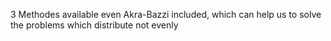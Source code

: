 3 Methodes available even Akra-Bazzi included, which can help us to solve the problems which distribute not evenly 
